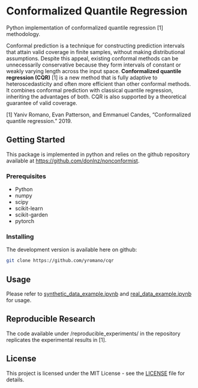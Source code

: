 # Conformalized Quantile Regression

Python implementation of conformalized quantile regression [1] methodology.

Conformal prediction is a technique for constructing prediction intervals that attain valid coverage in finite samples, without making distributional assumptions. Despite this appeal, existing conformal methods can be unnecessarily conservative because they form intervals of constant or weakly varying length across the input space. **Conformalized quantile regression (CQR)** [1] is a new method that is fully adaptive to heteroscedasticity and often more efficient than other conformal methods. It combines conformal prediction with classical quantile regression, inheriting the advantages of both. CQR is also supported by a theoretical guarantee of valid coverage.

[1] Yaniv Romano, Evan Patterson, and Emmanuel Candes, “Conformalized quantile regression.” 2019.

## Getting Started

This package is implemented in python and relies on the github repository available at https://github.com/donlnz/nonconformist.

### Prerequisites

* Python
* numpy
* scipy
* scikit-learn
* scikit-garden
* pytorch

### Installing

The development version is available here on github:
```bash
git clone https://github.com/yromano/cqr
```

## Usage

Please refer to [synthetic_data_example.ipynb](synthetic_data_example.ipynb) and [real_data_example.ipynb](real_data_example.ipynb) for usage.

## Reproducible Research

The code available under /reproducible_experiments/ in the repository replicates the experimental results in [1].

## License

This project is licensed under the MIT License - see the [LICENSE](LICENSE) file for details.
